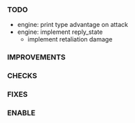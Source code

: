 ### TODO
- engine: print type advantage on attack 
- engine: implement reply_state
    - implement retaliation damage

### IMPROVEMENTS

### CHECKS

### FIXES

### ENABLE
